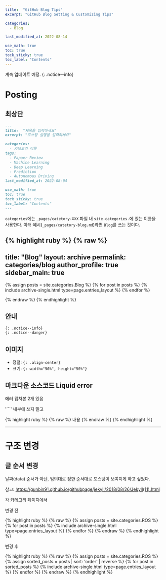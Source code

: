 ```yaml
---
title:  "GitHub Blog Tips"
excerpt: "GitHub Blog Setting & Customizing Tips"

categories:
  - Blog

last_modified_at: 2022-08-14

use_math: true
toc: true
tock_sticky: true
toc_label: "Contents"
---
```


계속 업데이트 예정.
{: .notice--info}

# Posting
## 최상단
```md
---
title:  "제목을 입력하세요"
excerpt: "포스팅 설명을 입력하세요"

categories:
  - 카테고리 이름
tags:
  - Papaer Review
  - Machine Learning
  - Deep Learning
  - Prediction
  - Autonomous Driving
last_modified_at: 2022-08-04

use_math: true
toc: true
tock_sticky: true
toc_label: "Contents"
---
```

`categories`에는 `_pages/catetory-XXX` 파일 내 `site.categories.`에 있는 이름을 사용한다. 아래 예시(`_pages/catetory-blog.md`)라면 `Blog`를 쓰는 것이다.

{% highlight ruby %}
{% raw %}
---
title: "Blog"
layout: archive
permalink: categories/blog
author_profile: true
sidebar_main: true
---

{% assign posts = site.categories.Blog %}
{% for post in posts %} {% include archive-single.html type=page.entries_layout %} {% endfor %}

{% endraw %}
{% endhighlight %}

## 안내
```md
{: .notice--info}
{: .notice--danger}
```

## 이미지
* 정렬: `{: .align-center}`
* 크기: `{: width="50%", height="50%"}`

## 마크다운 소스코드 Liquid error
에러 캡쳐본 2개 있음

'```' 내부에 쓰지 말고


{% highlight ruby %}
{% raw %}
  내용
{% endraw %}
{% endhighlight %}

- - -

# 구조 변경
## 글 순서 변경
날짜(data) 순서가 아닌, 임의대로 정한 순서대로 포스팅이 보여지게 하고 싶었다.

참고: https://gunbin91.github.io/githubpage/jekyll/2018/08/26/Jekyll(11).html

각 카테고리 페이지에서

변경 전

{% highlight ruby %}
{% raw %}
  {% assign posts = site.categories.ROS %}
  {% for post in posts %} {% include archive-single.html type=page.entries_layout %} {% endfor %}
{% endraw %}
{% endhighlight %}

변경 후

{% highlight ruby %}
{% raw %}
  {% assign posts = site.categories.ROS %}
  {% assign sorted_posts = posts | sort: 'order' | reverse %}
  {% for post in sorted_posts %} 
      {% include archive-single.html type=page.entries_layout %} 
  {% endfor %}
{% endraw %}
{% endhighlight %}

